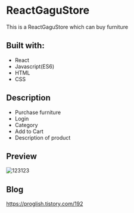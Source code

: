# ReactGaguStore
  
This is a ReactGaguStore which can buy furniture

  
## Built with:  
  
- React 
- Javascript(ES6)   
- HTML  
- CSS         
 
## Description  

- Purchase furniture
- Login
- Category 
- Add to Cart
- Description of product

## Preview 
![123123](https://user-images.githubusercontent.com/65179725/124517250-78159e80-de1e-11eb-8b71-a6b28346908d.png)

## Blog
https://proglish.tistory.com/192

 
  
